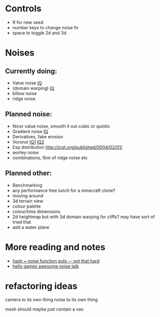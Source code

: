 # Controls
 * R for new seed
 * number keys to change noise fn
 * space to toggle 2d and 3d

# Noises
## Currently doing:
 * Value noise [IQ](https://www.iquilezles.org/www/articles/morenoise/morenoise.htm)
 * (domain warping) [IQ](https://www.iquilezles.org/www/articles/warp/warp.htm])
 * billow noise
 * ridge noise

## Planned noise:
 *  Nicer value noise, smooth it out cubic or quintic
 * Gradient noise [IQ](https://www.iquilezles.org/www/articles/gradientnoise/gradientnoise.htm)
 * Derivatives, fake erosion
 * Voronoi [IQ1](https://www.iquilezles.org/www/articles/voronoise/voronoise.htm) [IQ2](https://www.iquilezles.org/www/articles/smoothvoronoi/smoothvoronoi.htm)
 * Exp distribution http://jcgt.org/published/0004/02/01/ 
 * worley noise
 * combinations, fbm of ridge noise etc

## Planned other:
 * Benchmarking
 * any performance free lunch for a minecraft clone?
 * moving around
 * 3d terrain view
 * colour palette
 * colour/time dimensions
 * 2d heightmap but with 3d domain warping for cliffs? may have sort of tried that
 * add a water plane

# More reading and notes
 * [hash + noise function guts -- not that hard](https://www.youtube.com/watch?v=LWFzPP8ZbdU)
 * [hello games awesome noise talk](https://www.youtube.com/watch?v=C9RyEiEzMiU)


# refactoring ideas
camera to its own thing
noise to its own thing

mesh should maybe just contain a vao